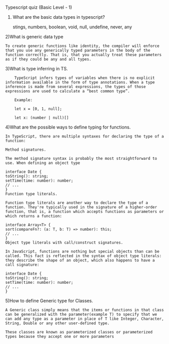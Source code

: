 Typescript quiz (Basic Level - 1)

1) What are the basic data types in typescript?

    stings, numbers, boolean, void, null, undefine, never, any


2)What is generic data type

    To create generic functions like identity, the compiler will enforce that you use any generically typed parameters in the body of the function correctly. That is, that you actually treat these parameters as if they could be any and all types.


3)What is type inferring in TS.

        TypeScript infers types of variables when there is no explicit information available in the form of type annotations. When a type inference is made from several expressions, the types of those expressions are used to calculate a “best common type”.

        Example:

        let x = [0, 1, null];

        let x: (number | null)[]


4)What are the possible ways to define typing for functions.

    In TypeScript, there are multiple syntaxes for declaring the type of a function:

    Method signatures.

    The method signature syntax is probably the most straightforward to use. When defining an object type

    interface Date {
    toString(): string;
    setTime(time: number): number;
    // ...
    }
    Function type literals.

    Function type literals are another way to declare the type of a function. They're typically used in the signature of a higher-order function, that is, a function which accepts functions as parameters or which returns a function:

    interface Array<T> {
    sort(compareFn?: (a: T, b: T) => number): this;
    // ...
    }
    Object type literals with call/construct signatures.

    In JavaScript, functions are nothing but special objects than can be called. This fact is reflected in the syntax of object type literals: they describe the shape of an object, which also happens to have a call signature:

    interface Date {
    toString(): string;
    setTime(time: number): number;
    // ...
    }
5)How to define Generic type for Classes.


    A Generic class simply means that the items or functions in that class can be generalized with the parameter(example T) to specify that we can add any type as a parameter in place of T like Integer, Character, String, Double or any other user-defined type.

    These classes are known as parameterized classes or parameterized types because they accept one or more parameters